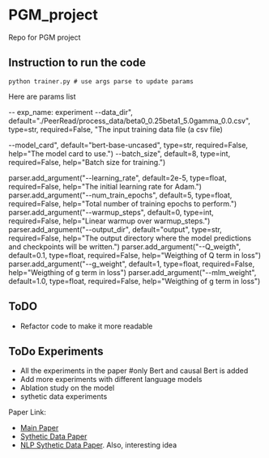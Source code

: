 # PGM_project
Repo for PGM project

## Instruction to run the code
```
python trainer.py # use args parse to update params
```

Here are params list

-- exp_name: experiment
--data_dir", default="./PeerRead/process_data/beta0_0.25beta1_5.0gamma_0.0.csv", type=str, required=False, "The input training data file (a csv file)

--model_card", default="bert-base-uncased", type=str, required=False,
                    help="The model card to use.")
--batch_size", default=8, type=int, required=False,
                    help="Batch size for training.")

parser.add_argument("--learning_rate", default=2e-5, type=float, required=False,
                    help="The initial learning rate for Adam.")
parser.add_argument("--num_train_epochs", default=5, type=float, required=False,
                    help="Total number of training epochs to perform.")
parser.add_argument("--warmup_steps", default=0, type=int, required=False,
                    help="Linear warmup over warmup_steps.")    
parser.add_argument("--output_dir", default="output", type=str, required=False,
                    help="The output directory where the model predictions and checkpoints will be written.")
parser.add_argument("--Q_weigth", default=0.1, type=float, required=False,
                    help="Weigthing of Q term in loss")
parser.add_argument("--g_weight", default=1, type=float, required=False,
                    help="Weigthing of g term in loss")
parser.add_argument("--mlm_weight", default=1.0, type=float, required=False,
                    help="Weigthing of g term in loss")
                    
## ToDO
- Refactor code to make it more readable

## ToDo Experiments
- All the experiments in the paper #only Bert and causal Bert is added
- Add more experiments with different language models
- Ablation study on the model
- sythetic data experiments

Paper Link: 
- [Main Paper](http://proceedings.mlr.press/v124/veitch20a/veitch20a.pdf)
- [Sythetic Data Paper](https://github.com/QuantLet/DataGenerationForCausalInference)
- [NLP Sythetic Data Paper](https://arxiv.org/pdf/2102.05638.pdf). Also, interesting idea